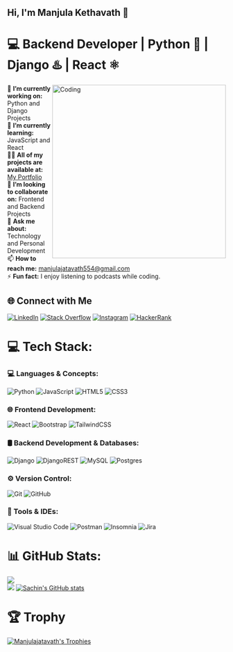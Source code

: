 ## Hi, I'm Manjula Kethavath 👋
# 💻 Backend Developer | Python 🐍 | Django ♨️ | React ⚛️
<img align="right" alt="Coding" width="400" src="https://user-images.githubusercontent.com/59734313/157189039-c09b3e38-9f42-42c0-ab54-14f1574190a7.gif">



🔭 **I’m currently working on:** Python and Django Projects  
🌱 **I’m currently learning:** JavaScript and React  
👨‍💻 **All of my projects are available at:** [My Portfolio](https://bit.ly/3LK1Z95)  
👯 **I’m looking to collaborate on:** Frontend and Backend Projects  
💬 **Ask me about:** Technology and Personal Development  
📫 **How to reach me:** manjulajatavath554@gmail.com  
⚡ **Fun fact:** I enjoy listening to podcasts while coding.

## 🌐 Connect with Me

[![LinkedIn](https://img.shields.io/badge/LinkedIn-%230077B5.svg?style=for-the-badge&logo=linkedin&logoColor=white)](https://linkedin.com/in/manjula-jatavath-9b3113284) 
[![Stack Overflow](https://img.shields.io/badge/Stack%20Overflow-FE7A16?style=for-the-badge&logo=stack-overflow&logoColor=white)](https://stackoverflow.com/users/jatavath-manjula) 
[![Instagram](https://img.shields.io/badge/Instagram-%23E4405F.svg?style=for-the-badge&logo=instagram&logoColor=white)](https://instagram.com/jatavathmanjula) 
[![HackerRank](https://img.shields.io/badge/-HackerRank-2EC866?style=for-the-badge&logo=HackerRank&logoColor=white)](https://www.hackerrank.com/jatavathmanjula3)



# 💻 Tech Stack:

### 💻 Languages & Concepts:
![Python](https://img.shields.io/badge/python-3670A0?style=for-the-badge&logo=python&logoColor=ffdd54) 
![JavaScript](https://img.shields.io/badge/javascript-%23323330.svg?style=for-the-badge&logo=javascript&logoColor=%23F7DF1E) 
![HTML5](https://img.shields.io/badge/html5-%23E34F26.svg?style=for-the-badge&logo=html5&logoColor=white) 
![CSS3](https://img.shields.io/badge/css3-%231572B6.svg?style=for-the-badge&logo=css3&logoColor=white)

### 🌐 Frontend Development:
![React](https://img.shields.io/badge/react-%2320232a.svg?style=for-the-badge&logo=react&logoColor=%2361DAFB) 
![Bootstrap](https://img.shields.io/badge/bootstrap-%238511FA.svg?style=for-the-badge&logo=bootstrap&logoColor=white) 
![TailwindCSS](https://img.shields.io/badge/TailwindCSS-%2338B2AC.svg?style=for-the-badge&logo=tailwind-css&logoColor=white)

### 🛢 Backend Development & Databases:
![Django](https://img.shields.io/badge/django-%23092E20.svg?style=for-the-badge&logo=django&logoColor=white) 
![DjangoREST](https://img.shields.io/badge/DJANGO-REST-ff1709?style=for-the-badge&logo=django&logoColor=white&color=ff1709&labelColor=gray) 
![MySQL](https://img.shields.io/badge/mysql-4479A1.svg?style=for-the-badge&logo=mysql&logoColor=white) 
![Postgres](https://img.shields.io/badge/postgres-%23316192.svg?style=for-the-badge&logo=postgresql&logoColor=white)

### ⚙️ Version Control:
![Git](https://img.shields.io/badge/git-%23F05033.svg?style=for-the-badge&logo=git&logoColor=white) 
![GitHub](https://img.shields.io/badge/github-%23121011.svg?style=for-the-badge&logo=github&logoColor=white)

### 🔧 Tools & IDEs:
![Visual Studio Code](https://img.shields.io/badge/Visual%20Studio%20Code-0078d7?style=for-the-badge&logo=visual-studio-code&logoColor=white)
![Postman](https://img.shields.io/badge/Postman-FF6C37?style=for-the-badge&logo=postman&logoColor=white) 
![Insomnia](https://img.shields.io/badge/Insomnia-black?style=for-the-badge&logo=insomnia&logoColor=5849BE) 
![Jira](https://img.shields.io/badge/jira-%230A0FFF.svg?style=for-the-badge&logo=jira&logoColor=white)


# 📊 GitHub Stats:
![](https://github-readme-streak-stats.herokuapp.com/?user=ManjulaJatavath&theme=radical&hide_border=false)<br/>
![](https://github-readme-stats.vercel.app/api/top-langs/?username=ManjulaJatavath&theme=radical&hide_border=false&layout=compact)
[![Sachin's GitHub stats](https://github-readme-stats.vercel.app/api?username=ManjulaJatavath&count_private=true&show_icons=true&theme=radical)](https://github.com/anuraghazra/github-readme-stats)


# 🏆 Trophy
<p align="left">
  <a href="https://github.com/ryo-ma/github-profile-trophy">
    <img src="https://github-profile-trophy.vercel.app/?username=Manjulajatavath" alt="Manjulajatavath's Trophies" />
  </a>
</p>

